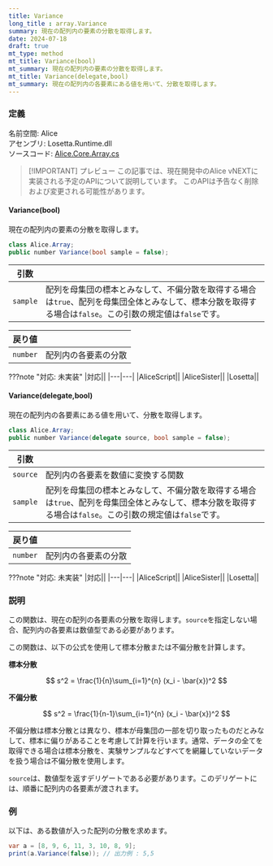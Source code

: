 ```yaml
---
title: Variance
long_title : array.Variance
summary: 現在の配列内の要素の分散を取得します。
date: 2024-07-18
draft: true
mt_type: method
mt_title: Variance(bool)
mt_summary: 現在の配列内の要素の分散を取得します。
mt_title: Variance(delegate,bool)
mt_summary: 現在の配列内の各要素にある値を用いて、分散を取得します。
---
```


### 定義
名前空間: Alice<br/>
アセンブリ: Losetta.Runtime.dll<br/>
ソースコード: [Alice.Core.Array.cs](https://github.com/WSOFT-Project/Losetta/blob/master/Losetta.Runtime/Core/Extension/Alice.Core.Array.cs)

> [!IMPORTANT] プレビュー
> この記事では、現在開発中のAlice vNEXTに実装される予定のAPIについて説明しています。
> このAPIは予告なく削除および変更される可能性があります。

#### Variance(bool)

現在の配列内の要素の分散を取得します。

```cs title="AliceScript"
class Alice.Array;
public number Variance(bool sample = false);
```

|引数| |
|-|-|
|`sample`|配列を母集団の標本とみなして、不偏分散を取得する場合は`true`、配列を母集団全体とみなして、標本分散を取得する場合は`false`。この引数の規定値は`false`です。|

|戻り値| |
|-|-|
|`number`|配列内の各要素の分散|

???note "対応: 未実装"
    |対応||
    |---|---|
    |AliceScript||
    |AliceSister||
    |Losetta||

#### Variance(delegate,bool)

現在の配列内の各要素にある値を用いて、分散を取得します。

```cs title="AliceScript"
class Alice.Array;
public number Variance(delegate source, bool sample = false);
```

|引数| |
|-|-|
|`source`|配列内の各要素を数値に変換する関数|
|`sample`|配列を母集団の標本とみなして、不偏分散を取得する場合は`true`、配列を母集団全体とみなして、標本分散を取得する場合は`false`。この引数の規定値は`false`です。|

|戻り値| |
|-|-|
|`number`|配列内の各要素の分散|

???note "対応: 未実装"
    |対応||
    |---|---|
    |AliceScript||
    |AliceSister||
    |Losetta||

### 説明
この関数は、現在の配列の各要素の分散を取得します。`source`を指定しない場合、配列内の各要素は数値型である必要があります。

この関数は、以下の公式を使用して標本分散または不偏分散を計算します。

**標本分散**

$$
s^2 = \frac{1}{n}\sum_{i=1}^{n} (x_i - \bar{x})^2
$$

**不偏分散**

$$
s^2 = \frac{1}{n-1}\sum_{i=1}^{n} (x_i - \bar{x})^2
$$

不偏分散は標本分散とは異なり、標本が母集団の一部を切り取ったものだとみなして、標本に偏りがあることを考慮して計算を行います。通常、データの全てを取得できる場合は標本分散を、実験サンプルなどすべてを網羅していないデータを扱う場合は不偏分散を使用します。

`source`は、数値型を返すデリゲートである必要があります。このデリゲートには、順番に配列内の各要素が渡されます。

### 例
以下は、ある数値が入った配列の分散を求めます。

```cs title="AliceScript"
var a = [8, 9, 6, 11, 3, 10, 8, 9];
print(a.Variance(false)); // 出力例 : 5,5
```

